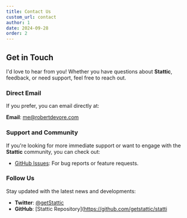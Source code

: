 ```yaml
---
title: Contact Us
custom_url: contact
author: 1
date: 2024-09-28
order: 2
---
```


## Get in Touch

I'd love to hear from you! Whether you have questions about **Stattic**, feedback, or need support, feel free to reach out.

### Direct Email

If you prefer, you can email directly at:

**Email**: me@robertdevore.com

### Support and Community

If you're looking for more immediate support or want to engage with the **Stattic** community, you can check out:

- [GitHub Issues](https://github.com/getstattic/stattic/issues): For bug reports or feature requests.

### Follow Us

Stay updated with the latest news and developments:

- **Twitter**: [@getStattic](https://twitter.com/getstattic)
- **GitHub**: [Stattic Repository](https://github.com/getstattic/statti